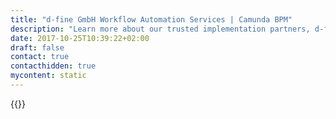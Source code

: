 ```yaml
---
title: "d-fine GmbH Workflow Automation Services | Camunda BPM"
description: "Learn more about our trusted implementation partners, d-fine GmbH. Camunda is the leader for workflow automation & business process management. Get your 30 day trial today."
date: 2017-10-25T10:39:22+02:00
draft: false
contact: true
contacthidden: true
mycontent: static
---
```

{{<partner-single
company="d-fine GmbH"
type="si"
website="http://www.d-fine.com/"
countrycode="DE"
city="Frankfurt"
description="d-fine specialises in financial and risk management consulting services for banks, insurance companies, asset managers, corporates, energy/commodity sector firms, and regulators. Analysis, quantitative modelling, optimisation, and automation of business and data processes are key values in our consulting approach. Our unique understanding of processes in particular in the financial industry is the starting point of any of our process automation projects. We support your Camunda projects with our experienced team of business, technology, and Camunda experts ‒ combining business with IT know-how. We will successfully integrate Camunda in your company not only as process automation tool but rather as data and system integration engine."
siregion="emea"
level="certified"
logo="//images.ctfassets.net/vpidbgnakfvf/5xxvVBao3mAIUQKIsOkoc8/1cec6896bd0d8c291d097a90141a7aab/d-fine.svg">}}